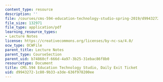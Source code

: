 ```yaml
---
content_type: resource
description: ''
file: /courses/cms-594-education-technology-studio-spring-2019/d99432721c809b33a3de636f978200ee_MITCMS_594S19_exit.pdf
file_size: 132971
file_type: application/pdf
learning_resource_types:
- Lecture Notes
license: https://creativecommons.org/licenses/by-nc-sa/4.0/
ocw_type: OCWFile
parent_title: Lecture Notes
parent_type: CourseSection
parent_uid: b74860cf-666d-4a97-3b25-31ebac86f8b0
resourcetype: Document
title: CMS.594 Education Technology Studio, Daily Exit Ticket
uid: d9943272-1c80-9b33-a3de-636f978200ee
---
```

